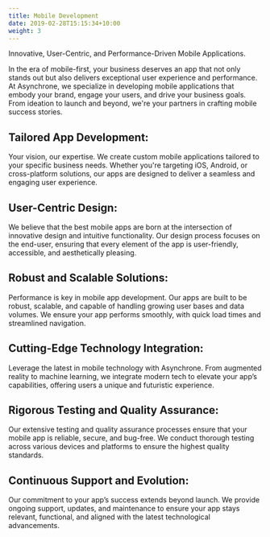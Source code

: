 ```yaml
---
title: Mobile Development
date: 2019-02-28T15:15:34+10:00
weight: 3
---
```


Innovative, User-Centric, and Performance-Driven Mobile Applications.


In the era of mobile-first, your business deserves an app that not only stands out but also delivers exceptional user experience and performance. At Asynchrone, we specialize in developing mobile applications that embody your brand, engage your users, and drive your business goals. From ideation to launch and beyond, we're your partners in crafting mobile success stories.

## Tailored App Development:
Your vision, our expertise. We create custom mobile applications tailored to your specific business needs. Whether you're targeting iOS, Android, or cross-platform solutions, our apps are designed to deliver a seamless and engaging user experience.

## User-Centric Design:
We believe that the best mobile apps are born at the intersection of innovative design and intuitive functionality. Our design process focuses on the end-user, ensuring that every element of the app is user-friendly, accessible, and aesthetically pleasing.

## Robust and Scalable Solutions:
Performance is key in mobile app development. Our apps are built to be robust, scalable, and capable of handling growing user bases and data volumes. We ensure your app performs smoothly, with quick load times and streamlined navigation.

## Cutting-Edge Technology Integration:
Leverage the latest in mobile technology with Asynchrone. From augmented reality to machine learning, we integrate modern tech to elevate your app’s capabilities, offering users a unique and futuristic experience.

## Rigorous Testing and Quality Assurance:
Our extensive testing and quality assurance processes ensure that your mobile app is reliable, secure, and bug-free. We conduct thorough testing across various devices and platforms to ensure the highest quality standards.

## Continuous Support and Evolution:
Our commitment to your app’s success extends beyond launch. We provide ongoing support, updates, and maintenance to ensure your app stays relevant, functional, and aligned with the latest technological advancements.